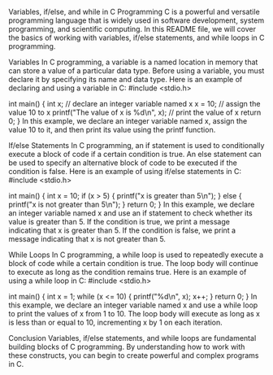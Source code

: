 Variables, if/else, and while in C Programming
C is a powerful and versatile programming language that is widely used in software development, system programming, and scientific computing. In this README file, we will cover the basics of working with variables, if/else statements, and while loops in C programming.

Variables
In C programming, a variable is a named location in memory that can store a value of a particular data type. Before using a variable, you must declare it by specifying its name and data type. Here is an example of declaring and using a variable in C:
#include <stdio.h>

int main() {
  int x; // declare an integer variable named x
  x = 10; // assign the value 10 to x
  printf("The value of x is %d\n", x); // print the value of x
  return 0;
}
In this example, we declare an integer variable named x, assign the value 10 to it, and then print its value using the printf function.

If/else Statements
In C programming, an if statement is used to conditionally execute a block of code if a certain condition is true. An else statement can be used to specify an alternative block of code to be executed if the condition is false. Here is an example of using if/else statements in C:
#include <stdio.h>

int main() {
  int x = 10;
  if (x > 5) {
    printf("x is greater than 5\n");
  } else {
    printf("x is not greater than 5\n");
  }
  return 0;
}
In this example, we declare an integer variable named x and use an if statement to check whether its value is greater than 5. If the condition is true, we print a message indicating that x is greater than 5. If the condition is false, we print a message indicating that x is not greater than 5.

While Loops
In C programming, a while loop is used to repeatedly execute a block of code while a certain condition is true. The loop body will continue to execute as long as the condition remains true. Here is an example of using a while loop in C:
#include <stdio.h>

int main() {
  int x = 1;
  while (x <= 10) {
    printf("%d\n", x);
    x++;
  }
  return 0;
}
In this example, we declare an integer variable named x and use a while loop to print the values of x from 1 to 10. The loop body will execute as long as x is less than or equal to 10, incrementing x by 1 on each iteration.

Conclusion
Variables, if/else statements, and while loops are fundamental building blocks of C programming. By understanding how to work with these constructs, you can begin to create powerful and complex programs in C.
